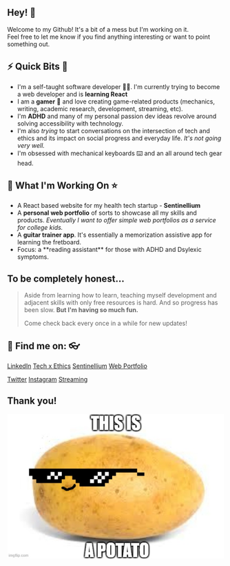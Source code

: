 ## Hey! 👋

<p>Welcome to my Github! It's a bit of a mess but I'm working on it.<br>
  Feel free to let me know if you find anything interesting or want to point something out.</p>

<h2>⚡ Quick Bits 🌈</h2>
<ul>
  <li>I'm a self-taught software developer 👩‍💻. I'm currently trying to become a web developer and is <strong>learning React</strong></li>
  <li>I am a <strong>gamer</strong> 👾 and love creating game-related products (mechanics, writing, academic research, development, streaming, etc).</li>
  <li>I'm <strong>ADHD</strong> and many of my personal passion dev ideas revolve around solving accessibility with technology.</li>
  <li>I'm also <em>trying</em> to start conversations on the intersection of tech and ethics and its impact on social progress and everyday life. <em>It's not going very well.</em></li>
  <li>I'm obsessed with mechanical keyboards ⌨️ and an all around tech gear head.</li>
</ul>

<h2>🌱 What I'm Working On ⭐️</h2>
<ul>
  <li>A React based website for my health tech startup - <strong>Sentinellium</strong></li>
  <li>A <strong>personal web portfolio</strong> of sorts to showcase all my skills and products. <em>Eventually I want to offer simple web portfolios as a service for college kids.</em></li>
  <li>A <strong>guitar trainer app</strong>. It's essentially a memorization assistive app for learning the fretboard.</li>
  <li>Focus: a **reading assistant** for those with ADHD and Dsylexic symptoms.</li>
</ul>

<h2>To be completely honest...</h2>

>Aside from learning how to learn, teaching myself development and adjacent skills with only free resources is hard. And so progress has been slow.
><strong>But I'm having so much fun.</strong>
>
>Come check back every once in a while for new updates!

<h2>🔎 Find me on: 👓</h2>
<a href="https://www.linkedin.com/in/hellojrl/">LinkedIn</a>
<a href="https://shadodevelopment.co/">Tech x Ethics</a>
<a href="https://www.facebook.com/sentinellium/">Sentinellium</a>
<a href="https://joalroselin.co/">Web Portfolio</a>

<a href="htttps://twitter.com/ladyanarchyj/">Twitter</a>
<a href="htttps://instagram.com/ladyanarchyj/">Instagram</a>
<a href="https://www.facebook.com/gaming/LadyAnarchyJ/">Streaming</a>

<h2>Thank you!</h2>

 ![Here's a potato for your trouble.](/assets/potato.jpg)

